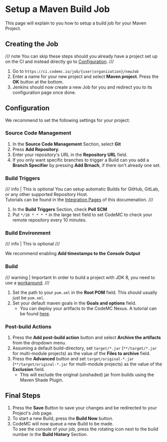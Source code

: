 # Setup a Maven Build Job
This page will explain to you how to setup a build job for your Maven Project.

## Creating the Job
/// note
You can skip these steps should you already have a project set up on the CI and instead directly go to [Configuration](#configuration).
///

1. Go to `https://ci.codemc.io/job/{user|organization}/newJob`
2. Enter a name for your new project and select **Maven project**. Press the **OK** button at the bottom.
3. Jenkins should now create a new Job for you and redirect you to its configuration page once done.

## Configuration
We recommend to set the following settings for your project:

### Source Code Management

1. In the **Source Code Management** Section, select **Git**
2. Press **Add Repository**.
3. Enter your repository's URL in the **Repository URL** field.
4. If you only want specific branches to trigger a Build can you add a **Branch Specifier** by pressing **Add Brnach**, if there isn't already one set.

### Build Triggers
/// info | This is optional
You can setup automatic Builds for GitHub, GitLab, or any other supported Repository Host.  
Tutorials can be found in the [Integration Pages](../integrations/index.md) of this documenation.
///

1. In the **Build Triggers** Section, check **Poll SCM**
2. Put `*/10 * * * *` in the large text field to set CodeMC to check your remote repository every 10 minutes.

### Build Environment
/// info | This is optional
///

We recommend enabling **Add timestamps to the Console Output**

### Build
/// warning | Important
In order to build a project with JDK 8, you need to use a [workaround](../../../faq/build-jdk-8-project.md).
///

1. Set the path to your `pom.xml` in the **Root POM** field. This should usually just be `pom.xml`.
2. Set your default maven goals in the **Goals and options** field.
    - You can deploy your artifacts to the CodeMC Nexus. A tutorial can be found [here](../../nexus/deploy.md).

### Post-build Actions

1. Press the **Add post-build action** button and select **Archive the artifacts** from the dropdown menu.
2. Assuming a default build-directory, set `target/*.jar` (`**/target/*.jar` for multi-module projects) as the value of the **Files to archive** field.
3. Press the **Advanced** button and set `target/original-*.jar` (`**/target/original-*.jar` for multi-module projects) as the value of the **Exclusion** field.
    - This will exclude the original (unshaded) jar from builds using the Maven Shade Plugin.

## Final Steps

1.  Press the **Save** Button to save your changes and be redirected to your Project's Job page.
2.  To start a new Build, press the **Build Now** button.
3.  CodeMC will now queue a new Build to be made.  
    To see the console of your job, press the rotating icon next to the build number in the **Build History** Section.